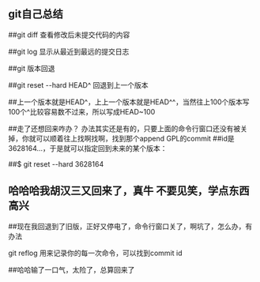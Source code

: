 ## git自己总结


##git diff    查看修改后未提交代码的内容

##git log     显示从最近到最远的提交日志

##git  版本回退


##git reset --hard HEAD^    回退到上一个版本


##上一个版本就是HEAD^，上上一个版本就是HEAD^^，当然往上100个版本写100个^比较容易数不过来，所以写成HEAD~100

##走了还想回来咋办？  办法其实还是有的，只要上面的命令行窗口还没有被关掉，你就可以顺着往上找啊找啊，找到那个append GPL的commit ##id是3628164...，于是就可以指定回到未来的某个版本：

##$ git reset --hard 3628164


##  哈哈哈我胡汉三又回来了，真牛   不要见笑，学点东西高兴

##现在我回退到了旧版，正好又停电了，命令行窗口关了，啊坑了，怎么办，有办法

git reflog  用来记录你的每一次命令，可以找到commit id

##哈哈输了一口气，太险了，总算回来了
